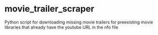 # movie_trailer_scraper
Python script for downloading missing movie trailers for preexisting movie libraries that already have the youtube URL in the nfo file
